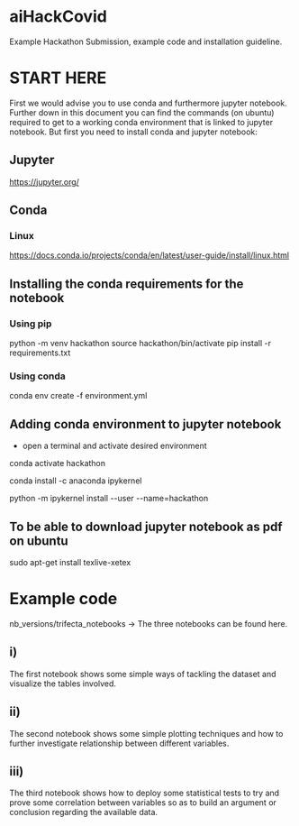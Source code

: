 # aiHackCovid
Example Hackathon Submission, example code and installation guideline.

# START HERE
First we would advise you to use conda and furthermore jupyter notebook. Further down in this document you can find the commands (on ubuntu) required to get to a working conda environment that is linked to jupyter notebook. 
But first you need to install conda and jupyter notebook:
## Jupyter
https://jupyter.org/

## Conda
### Linux
https://docs.conda.io/projects/conda/en/latest/user-guide/install/linux.html

## Installing the conda requirements for the notebook
### Using pip
python -m venv hackathon
source hackathon/bin/activate
pip install -r requirements.txt

### Using conda
conda env create -f environment.yml

## Adding conda environment to jupyter notebook
 - open a terminal and activate desired environment
 
conda activate hackathon

conda install -c anaconda ipykernel

python -m ipykernel install --user --name=hackathon

## To be able to download jupyter notebook as pdf on ubuntu
sudo apt-get install texlive-xetex

# Example code
nb_versions/trifecta_notebooks -> The three notebooks can be found here.

## i)
The first notebook shows some simple ways of tackling the dataset and visualize the tables involved.

## ii)
The second notebook shows some simple plotting techniques and how to further investigate relationship between different variables.

## iii)
The third notebook shows how to deploy some statistical tests to try and prove some correlation between variables so as to build an argument or conclusion regarding the available data. 
